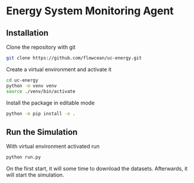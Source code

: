 # Energy System Monitoring Agent


## Installation

Clone the repository with git

```bash
git clone https://github.com/flowcean/uc-energy.git
``` 

Create a virtual environment and activate it

```bash
cd uc-energy
python -m venv venv
source ./venv/bin/activate
```

Install the package in editable mode

```bash
python -m pip install -e .
```


## Run the Simulation

With virtual environment activated run

```bash
python run.py
``` 

On the first start, it will some time to download the datasets.
Afterwards, it will start the simulation.